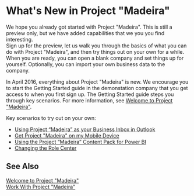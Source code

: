 <properties
	pageTitle="What's New in Project “Madeira”| Project “Madeira”"
    description="What's New" 
	services="" 
	documentationCenter="Madeira"
	authors="edupont"/>
    
# What's New in Project "Madeira" 
We hope you already got started with Project "Madeira". This is still a preview only, but we have added capabilities that we you you find interesting.  
Sign up for the preview, let us walk you through the basics of what you can do with Project "Madeira", and then try things out on your own for a while. When you are ready, you can open a blank company and set things up for yourself. Optionally, you can import your own business data to the company.  
  
In April 2016, everything about Project "Madeira" is new. We encourage you to start the Getting Started guide in the demonstation company that you get access to when you first sign up. The Getting Started guide steps you through key scenarios. For more information, see [Welcome to Project "Madeira"](madeira-get-started.md).  
  
Key scenarios to try out on your own:  

- [Using Project “Madeira” as your Business Inbox in Outlook](madeira-no-outlook.md)  
- [Get Project "Madeira" on my Mobile Device](install-mobile-app.md)  
- [Using the Project “Madeira” Content Pack for Power BI](madeira-powerbi.md)  
- [Changing the Role Center](change-role.md)  

## See Also
[Welcome to Project "Madeira"](madeira-get-started.md)  
[Work With Project "Madeira"](ui-work-product.md)  

